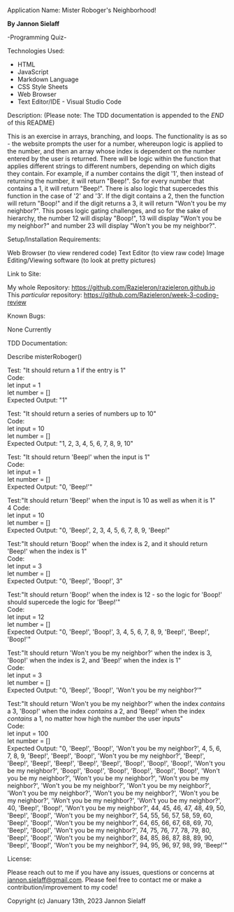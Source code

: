 Application Name: Mister Roboger's Neighborhood!

<strong>By Jannon Sielaff</strong>

-Programming Quiz-

Technologies Used:

* HTML
* JavaScript
* Markdown Language
* CSS Style Sheets
* Web Browser
* Text Editor/IDE - Visual Studio Code

Description: (Please note: The TDD documentation is appended to the *END* of this README)

This is an exercise in arrays, branching, and loops.  The functionality is as so - the website prompts the user for a number, whereupon logic is applied to the number, and then an array whose index is dependent on the number entered by the user is returned.  There will be logic within the function that applies different strings to different numbers, depending on which digits they contain.  For example, if a number contains the digit '1', then instead of returning the number, it will return "Beep!".  So for every number that contains a 1, it will return "Beep!".  There is also logic that supercedes this function in the case of '2' and '3'.  If the digit contains a 2, then the function will return "Boop!" and if the digit returns a 3, it will return "Won't you be my neighbor?".  This poses logic gating challenges, and so for the sake of hierarchy, the number 12 will display "Boop!", 13 will display "Won't you be my neighbor?" and number 23 will display "Won't you be my neighbor?".   

Setup/Installation Requirements:

Web Browser (to view rendered code)
Text Editor (to view raw code)
Image Editing/Viewing software (to look at pretty pictures)

Link to Site:

My whole Repository: https://github.com/Razieleron/razieleron.github.io
This *particular* repository: https://github.com/Razieleron/week-3-coding-review

Known Bugs:

None Currently

TDD Documentation:

Describe misterRoboger()

Test: "It should return a 1 if the entry is 1"<br>
Code:<br>
let input = 1<br>
let number = []<br>
Expected Output: "1"


Test: "It should return a series of numbers up to 10"<br>
Code:<br>
let input = 10<br>
let number = []<br>
Expected Output: "1, 2, 3, 4, 5, 6, 7, 8, 9, 10"


Test: "It should return 'Beep!' when the input is 1"<br>
Code:<br>
let input = 1<br>
let number = []<br>
Expected Output: "0, 'Beep!'" 


Test:"It should return 'Beep!' when the input is 10 as well as when it is 1"<br>4
Code:<br>
let input = 10<br>
let number = []<br>
Expected Output: "0, 'Beep!', 2, 3, 4, 5, 6, 7, 8, 9, 'Beep!"


Test:"It should return 'Boop!' when the index is 2, and it should return 'Beep!' 
when the index is 1"<br>
Code:<br>
let input = 3<br>
let number = []<br>
Expected Output: "0, 'Beep!', 'Boop!', 3"


Test:"It should return 'Boop!' when the index is 12 - so the logic for 'Boop!' 
should supercede the logic for 'Beep!'"<br>
Code:<br>
let input = 12<br>
let number = []<br>
Expected Output: "0, 'Beep!', 'Boop!', 3, 4, 5, 6, 7, 8, 9, 'Beep!', 'Beep!', 'Boop!'"


Test:"It should return 'Won't you be my neighbor?' when the index is 3, 'Boop!' when the index is 2, and 'Beep!' when the index is 1" <br>
Code:<br>
let input = 3<br>
let number = []<br>
Expected Output: "0, 'Beep!', 'Boop!', 'Won't you be my neighbor?'"


Test:"It should return 'Won't you be my neighbor?' when the index *contains* a 3, 'Boop!' when the index *contains* a 2, and 'Beep!' when the index *contains* a 1, no matter how high the number the user inputs"<br>
Code:<br>
let input = 100<br>
let number = []<br>
Expected Output: "0, 'Beep!', 'Boop!', 'Won't you be my neighbor?', 4, 5, 6, 7, 8, 9, 'Beep!', 'Beep!', 'Boop!', 'Won't you be my neighbor?', 'Beep!', 'Beep!', 'Beep!', 'Beep!', 'Beep!', 'Beep!', 'Boop!', 'Boop!', 'Boop!', 'Won't you be my neighbor?', 'Boop!', 'Boop!', 'Boop!', 'Boop!', 'Boop!', 'Boop!', 'Won't you be my neighbor?', 'Won't you be my neighbor?', 'Won't you be my neighbor?', 'Won't you be my neighbor?', 'Won't you be my neighbor?', 'Won't you be my neighbor?', 'Won't you be my neighbor?', 'Won't you be my neighbor?', 'Won't you be my neighbor?', 'Won't you be my neighbor?', 40, 'Beep!', 'Boop!', 'Won't you be my neighbor?', 44, 45, 46, 47, 48, 49, 50, 'Beep!', 'Boop!', 'Won't you be my neighbor?', 54, 55, 56, 57, 58, 59, 60, 'Beep!', 'Boop!', 'Won't you be my neighbor?', 64, 65, 66, 67, 68, 69, 70, 'Beep!', 'Boop!', 'Won't you be my neighbor?', 74, 75, 76, 77, 78, 79, 80, 'Beep!', 'Boop!', 'Won't you be my neighbor?', 84, 85, 86, 87, 88, 89, 90, 'Beep!', 'Boop!', 'Won't you be my neighbor?', 94, 95, 96, 97, 98, 99, 'Beep!'"

License:

Please reach out to me if you have any issues, questions or concerns at jannon.sielaff@gmail.com.  Please feel free to contact me or make a contribution/improvement to my code!

Copyright (c) January 13th, 2023 Jannon Sielaff